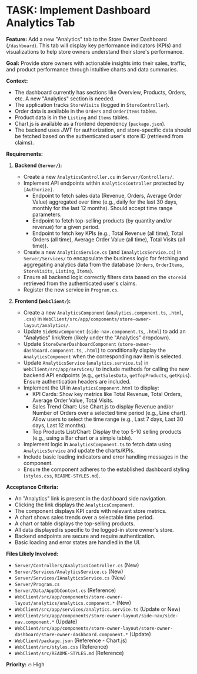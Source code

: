 # TASK: Implement Dashboard Analytics Tab

**Feature:** Add a new "Analytics" tab to the Store Owner Dashboard (`/dashboard`). This tab will display key performance indicators (KPIs) and visualizations to help store owners understand their store's performance.

**Goal:** Provide store owners with actionable insights into their sales, traffic, and product performance through intuitive charts and data summaries.

**Context:**
*   The dashboard currently has sections like Overview, Products, Orders, etc. A new "Analytics" section is needed.
*   The application tracks `StoreVisits` (logged in `StoreController`).
*   Order data is available in the `Orders` and `OrderItems` tables.
*   Product data is in the `Listing` and `Items` tables.
*   Chart.js is available as a frontend dependency (`package.json`).
*   The backend uses JWT for authorization, and store-specific data should be fetched based on the authenticated user's store ID (retrieved from claims).

**Requirements:**

1.  **Backend (`Server/`):**
    *   Create a new `AnalyticsController.cs` in `Server/Controllers/`.
    *   Implement API endpoints within `AnalyticsController` protected by `[Authorize]`.
        *   Endpoint to fetch sales data (Revenue, Orders, Average Order Value) aggregated over time (e.g., daily for the last 30 days, monthly for the last 12 months). Should accept time range parameters.
        *   Endpoint to fetch top-selling products (by quantity and/or revenue) for a given period.
        *   Endpoint to fetch key KPIs (e.g., Total Revenue (all time), Total Orders (all time), Average Order Value (all time), Total Visits (all time)).
    *   Create a new `AnalyticsService.cs` (and `IAnalyticsService.cs`) in `Server/Services/` to encapsulate the business logic for fetching and aggregating analytics data from the database (`Orders`, `OrderItems`, `StoreVisits`, `Listing`, `Items`).
    *   Ensure all backend logic correctly filters data based on the `storeId` retrieved from the authenticated user's claims.
    *   Register the new service in `Program.cs`.

2.  **Frontend (`WebClient/`):**
    *   Create a new `AnalyticsComponent` (`analytics.component.ts`, `.html`, `.css`) in `WebClient/src/app/components/store-owner-layout/analytics/`.
    *   Update `SideNavComponent` (`side-nav.component.ts`, `.html`) to add an "Analytics" link/item (likely under the "Analytics" dropdown).
    *   Update `StoreOwnerDashboardComponent` (`store-owner-dashboard.component.ts`, `.html`) to conditionally display the `AnalyticsComponent` when the corresponding nav item is selected.
    *   Update `AnalyticsService` (`analytics.service.ts`) in `WebClient/src/app/services/` to include methods for calling the new backend API endpoints (e.g., `getSalesData`, `getTopProducts`, `getKpis`). Ensure authentication headers are included.
    *   Implement the UI in `AnalyticsComponent.html` to display:
        *   KPI Cards: Show key metrics like Total Revenue, Total Orders, Average Order Value, Total Visits.
        *   Sales Trend Chart: Use Chart.js to display Revenue and/or Number of Orders over a selected time period (e.g., Line chart). Allow users to select the time range (e.g., Last 7 days, Last 30 days, Last 12 months).
        *   Top Products List/Chart: Display the top 5-10 selling products (e.g., using a Bar chart or a simple table).
    *   Implement logic in `AnalyticsComponent.ts` to fetch data using `AnalyticsService` and update the charts/KPIs.
    *   Include basic loading indicators and error handling messages in the component.
    *   Ensure the component adheres to the established dashboard styling (`styles.css`, `README-STYLES.md`).

**Acceptance Criteria:**
*   An "Analytics" link is present in the dashboard side navigation.
*   Clicking the link displays the `AnalyticsComponent`.
*   The component displays KPI cards with relevant store metrics.
*   A chart shows sales trends over a selectable time period.
*   A chart or table displays the top-selling products.
*   All data displayed is specific to the logged-in store owner's store.
*   Backend endpoints are secure and require authentication.
*   Basic loading and error states are handled in the UI.

**Files Likely Involved:**
*   `Server/Controllers/AnalyticsController.cs` (New)
*   `Server/Services/AnalyticsService.cs` (New)
*   `Server/Services/IAnalyticsService.cs` (New)
*   `Server/Program.cs`
*   `Server/Data/AppDbContext.cs` (Reference)
*   `WebClient/src/app/components/store-owner-layout/analytics/analytics.component.*` (New)
*   `WebClient/src/app/services/analytics.service.ts` (Update or New)
*   `WebClient/src/app/components/store-owner-layout/side-nav/side-nav.component.*` (Update)
*   `WebClient/src/app/components/store-owner-layout/store-owner-dashboard/store-owner-dashboard.component.*` (Update)
*   `WebClient/package.json` (Reference - Chart.js)
*   `WebClient/src/styles.css` (Reference)
*   `WebClient/src/README-STYLES.md` (Reference)

**Priority:** 🔥 High